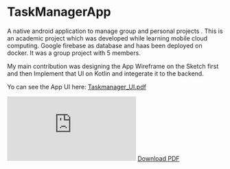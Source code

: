 # TaskManagerApp
A native android application to manage group and personal projects . This is an academic project which was developed while learning mobile cloud computing. 
Google firebase as database and haas been deployed on docker. It was a group project with 5 members. 

My main contribution was designing the App Wireframe on the Sketch first and then Implement that UI on Kotlin and integerate it to the backend.

Yo can see the App UI here: [Taskmanager_UI.pdf](https://github.com/mrangta/TaskManagerApp/blob/master/TaskManager-updatedSketh.pdf)


<embed src="https://github.com/mrangta/TaskManagerApp/blob/master/TaskManager-updatedSketh.pdf">
        <a href="https://github.com/mrangta/TaskManagerApp/blob/master/TaskManager-updatedSketh.pdf">Download PDF</a>
</embed>
